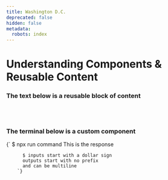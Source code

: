 ```yaml
---
title: Washington D.C.
deprecated: false
hidden: false
metadata:
  robots: index
---
```

# Understanding Components & Reusable Content

### The text below is a reusable block of content

<BidiRC />

<br />

<br />

### The terminal below is a custom component

<Terminal>
  {`
          $ npx run command
          This is the response

          $ inputs start with a dollar sign
          outputs start with no prefix
          and can be multiline
        `}
</Terminal>